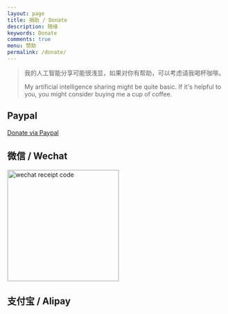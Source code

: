```yaml
---
layout: page
title: 捐助 / Donate
description: 随缘
keywords: Donate
comments: true
menu: 赞助
permalink: /donate/
---
```


> 我的人工智能分享可能很浅显，如果对你有帮助，可以考虑请我喝杯咖啡。
> 
> My artificial intelligence sharing might be quite basic. If it's helpful to you, you might consider buying me a cup of coffee.

## Paypal

[Donate via Paypal](https://paypal.me/aiwv)

## 微信 / Wechat

<img style="width:256px;border:1px solid lightgrey;" src="{{ assets_base_url }}/assets/images/receipt-code-wechat.jpeg" alt="wechat receipt code" />

## 支付宝 / Alipay
<!-- ## 支付宝 / Alipay -->
<!--  -->
<!-- <img style="width:256px;border:1px solid lightgrey;" src="{{ assets_base_url }}/assets/images/receipt-code-alipay.jpeg" alt="alipay receipt code" /> -->
